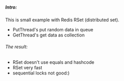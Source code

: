 ##### Intro:

This is small example with Redis RSet (distributed set). 

- PutThread's put random data in queue
- GetThread's get data as collection

###### The result:
-  RSet doesn't use equals and hashcode
-  RSet very fast
-  sequential locks not good:) 

